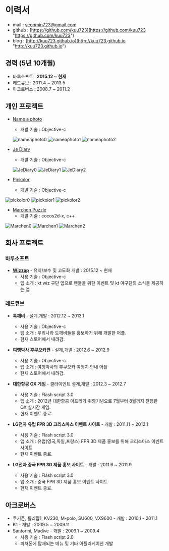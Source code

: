 

# 이력서
* mail : seonmin723@gmail.com
* github : [https://github.com/kuu723](https://github.com/kuu723 "https://github.com/kuu723")
* blog : [http://kuu723.github.io](http://kuu723.github.io "http://kuu723.github.io")

## 경력 (5년 10개월)
* 바루소프트 : __2015.12 ~ 현재__
* 레드큐브 : 2011.4 ~ 2013.5
* 아크로버스 : 2008.7 ~ 2011.2

## 개인 프로젝트
* [Name a photo][1]
	- 개발 기술 : Objective-c
	
	![nameaphoto0](https://raw.githubusercontent.com/kuu723/kuu723.github.io/master/images/about/hello/nameaphoto_0.PNG)    ![nameaphoto1](https://raw.githubusercontent.com/kuu723/kuu723.github.io/master/images/about/hello/nameaphoto_1.PNG)	![nameaphoto2](https://raw.githubusercontent.com/kuu723/kuu723.github.io/master/images/about/hello/nameaphoto_2.PNG)
* [Je Diary][3]
	- 개발 기술 : Objective-c
	
	![JeDiary0](https://raw.githubusercontent.com/kuu723/kuu723.github.io/master/images/about/hello/JeDiary_0.png)    ![JeDiary1](https://raw.githubusercontent.com/kuu723/kuu723.github.io/master/images/about/hello/JeDiary_1.png)	![JeDiary2](https://raw.githubusercontent.com/kuu723/kuu723.github.io/master/images/about/hello/JeDiary_2.png)
* [Pickolor][4]
	- 개발 기술 : Objective-c
	
![pickolor0](https://raw.githubusercontent.com/kuu723/kuu723.github.io/master/images/about/hello/picolor_0.jpeg)    ![pickolor1](https://raw.githubusercontent.com/kuu723/kuu723.github.io/master/images/about/hello/picolor_1.jpeg)	![pickolor2](https://raw.githubusercontent.com/kuu723/kuu723.github.io/master/images/about/hello/picolor_2.jpeg)
* [Marchen Puzzle][2]
	- 개발 기술 : cocos2d-x, c++
	
![Marchen0](https://raw.githubusercontent.com/kuu723/kuu723.github.io/master/images/about/hello/marchen_0.PNG)    ![Marchen1](https://raw.githubusercontent.com/kuu723/kuu723.github.io/master/images/about/hello/marchen_1.PNG)	![Marchen2](https://raw.githubusercontent.com/kuu723/kuu723.github.io/master/images/about/hello/marchen_2.PNG)


[1]: https://itunes.apple.com/kr/app/name-a-photo/id553518669?mt=8 "Name a photo"
[2]: https://itunes.apple.com/kr/app/marchen-puzzle/id886107568?mt=8 "Marchen Puzzle"
[3]: https://itunes.apple.com/kr/app/je-diary/id1038888108?mt=8 "Je Diary"
[4]: https://itunes.apple.com/kr/app/pickolor/id1101625575?mt=8 "Pickolor"

## 회사 프로젝트

### 바루소프트
* __[Wizzap][5]__ - 유지/보수 및 고도화 개발 : 2015.12 ~ 현재
	- 사용 기술 : Objective-c
	- 앱 소개 : kt wiz 구단 앱으로 팬들을 위한 이벤트 및 kt 야구단의 소식을 제공하는 앱
 

### 레드큐브
* __톡깨비__ - 설계,개발 : 2012.12 ~ 2013.1
	- 사용 기술 : Objective-c
	- 앱 소개 : 우리나라 도깨비들을 홍보하기 위해 개발한 어플.
	- 현재 스토어에서 내려감.

* __[여행박사 후쿠오카편][6]__ - 설계,개발 : 2012.6 ~ 2012.9
	- 사용 기술 : Objective-c
	- 앱 소개 : 여행박사의 후쿠오카 여행지 안내 어플
	- 현재 스토어에서 내려감.

* __대한항공 OX 게임__ - 클라이언트 설계,개발 : 2012.3 ~ 2012.7
	- 사용 기술 : Flash script 3.0
	- 앱 소개 : 2012년 대한항공 아프리카 취항기념으로 7월부터 8월까지 진행한 OX 실시간 게임.
	- 현재 이벤트 종료.

* __LG전자 유럽 FPR 3D 크리스마스 이벤트 사이트__ - 개발 : 2011.11 ~ 2012.1
	- 사용 기술 : Flash script 3.0
	- 앱 소개 : 유럽(영국,독일,프랑스) FPR 3D 제품 홍보를 위해 크리스마스 이벤트 사이트
	- 현재 이벤트 종료.

* __LG전자 중국 FPR 3D 제품 홍보 사이트__ - 개발 : 2011.6 ~ 2011.9
	- 사용 기술 : Flash script 3.0
	- 앱 소개 : 중국 FPR 3D 제품 홍보 이벤트 사이트
	- 현재 이벤트 종료.


[5]: https://itunes.apple.com/kr/app/wizzap/id975125575?mt=8 "wizzap"
[6]: https://itunes.apple.com/kr/app/yeohaengbagsa-hukuoka/id552870154?mt=8 "여행박사 후쿠오카편"

## 아크로버스
* 쿠키폰, 롤리팝1, KV230, M-polo, SU600, VX9600 - 개발 : 2010.1 - 2011.1
* K1 - 개발 : 2009.5 ~ 2009.11
* Santorini, Madive - 개발 : 2009.1 ~ 2009.4
	- 사용 기술 : Flash script 2.0
	- 피쳐폰에 탑재되는 메뉴 및 기타 어플리케이션 개발